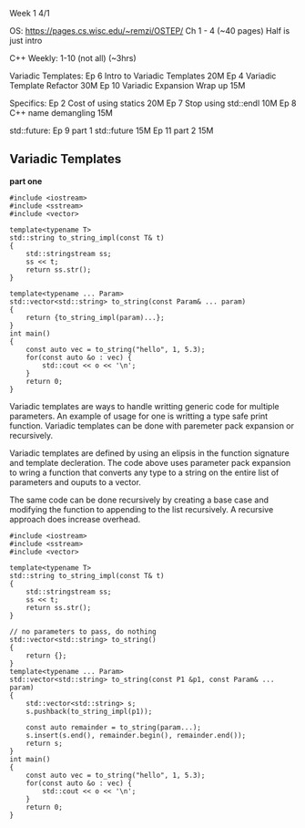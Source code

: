 Week 1 4/1

OS: 
https://pages.cs.wisc.edu/~remzi/OSTEP/
Ch 1 - 4 (~40 pages) Half is just intro

C++ Weekly: 1-10 (not all) (~3hrs)

Variadic Templates:
Ep 6 Intro to Variadic Templates 20M
Ep 4 Variadic Template Refactor 30M
Ep 10 Variadic Expansion Wrap up 15M

Specifics:
Ep 2 Cost of using statics 20M
Ep 7 Stop using std::endl 10M
Ep 8 C++ name demangling 15M

std::future:
Ep 9 part 1 std::future 15M
Ep 11 part 2 15M

## Variadic Templates 
**part one**
```
#include <iostream> 
#include <sstream>
#include <vector>

template<typename T>
std::string to_string_impl(const T& t) 
{
    std::stringstream ss;
    ss << t;
    return ss.str();
}

template<typename ... Param>
std::vector<std::string> to_string(const Param& ... param)
{
    return {to_string_impl(param)...};
}
int main() 
{
    const auto vec = to_string("hello", 1, 5.3);
    for(const auto &o : vec) {
        std::cout << o << '\n';
    }
    return 0;
}
```
Variadic templates are ways to handle writting generic code for multiple parameters. An example of usage for one is writting a type safe print function. Variadic templates can be done with paremeter pack expansion or recursively. 

Variadic templates are defined by using an elipsis in the function signature and template decleration. The code above uses parameter pack expansion to wring a function that converts any type to a string on the entire list of parameters and ouputs to a vector.

The same code can be done recursively by creating a base case and modifying the function to appending to the list recursively. A recursive approach does increase overhead. 

```
#include <iostream> 
#include <sstream>
#include <vector>

template<typename T>
std::string to_string_impl(const T& t) 
{
    std::stringstream ss;
    ss << t;
    return ss.str();
}

// no parameters to pass, do nothing
std::vector<std::string> to_string()
{
    return {};
}
template<typename ... Param>
std::vector<std::string> to_string(const P1 &p1, const Param& ... param)
{
    std::vector<std::string> s;
    s.pushback(to_string_impl(p1));
    
    const auto remainder = to_string(param...);
    s.insert(s.end(), remainder.begin(), remainder.end());
    return s;
}
int main() 
{
    const auto vec = to_string("hello", 1, 5.3);
    for(const auto &o : vec) {
        std::cout << o << '\n';
    }
    return 0;
}
```